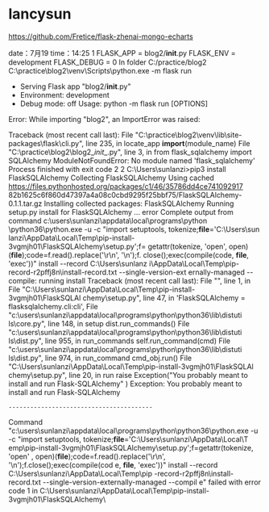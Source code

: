 # lancysun
https://github.com/Fretice/flask-zhenai-mongo-echarts


date：7月19 time：14:25
1
FLASK_APP = blog2/__init__.py
FLASK_ENV = development
FLASK_DEBUG = 0
In folder C:/practice/blog2
C:\practice\blog2\venv\Scripts\python.exe -m flask run
 * Serving Flask app "blog2/__init__.py"
 * Environment: development
 * Debug mode: off
Usage: python -m flask run [OPTIONS]

Error: While importing "blog2", an ImportError was raised:

Traceback (most recent call last):
  File "C:\practice\blog2\venv\lib\site-packages\flask\cli.py", line 235, in locate_app
    __import__(module_name)
  File "C:\practice\blog2\blog2\__init__.py", line 3, in <module>
    from flask_sqlalchemy import SQLAlchemy
ModuleNotFoundError: No module named 'flask_sqlalchemy'
Process finished with exit code 2
2
C:\Users\sunlanzi>pip3 install FlaskSQLAlchemy
Collecting FlaskSQLAlchemy
  Using cached https://files.pythonhosted.org/packages/c1/46/35786dd4ce741092917
82b1625c6f860d47397a4a08c0cbd9295f25bbf75/FlaskSQLAlchemy-0.1.1.tar.gz
Installing collected packages: FlaskSQLAlchemy
  Running setup.py install for FlaskSQLAlchemy ... error
    Complete output from command c:\users\sunlanzi\appdata\local\programs\python
\python36\python.exe -u -c "import setuptools, tokenize;__file__='C:\\Users\\sun
lanzi\\AppData\\Local\\Temp\\pip-install-3vgmjh01\\FlaskSQLAlchemy\\setup.py';f=
getattr(tokenize, 'open', open)(__file__);code=f.read().replace('\r\n', '\n');f.
close();exec(compile(code, __file__, 'exec'))" install --record C:\Users\sunlanz
i\AppData\Local\Temp\pip-record-r2pffj8n\install-record.txt --single-version-ext
ernally-managed --compile:
    running install
    Traceback (most recent call last):
      File "<string>", line 1, in <module>
      File "C:\Users\sunlanzi\AppData\Local\Temp\pip-install-3vgmjh01\FlaskSQLAl
chemy\setup.py", line 47, in <module>
        'FlaskSQLAlchemy = flasksqlalchemy.cli:cli',
      File "c:\users\sunlanzi\appdata\local\programs\python\python36\lib\distuti
ls\core.py", line 148, in setup
        dist.run_commands()
      File "c:\users\sunlanzi\appdata\local\programs\python\python36\lib\distuti
ls\dist.py", line 955, in run_commands
        self.run_command(cmd)
      File "c:\users\sunlanzi\appdata\local\programs\python\python36\lib\distuti
ls\dist.py", line 974, in run_command
        cmd_obj.run()
      File "C:\Users\sunlanzi\AppData\Local\Temp\pip-install-3vgmjh01\FlaskSQLAl
chemy\setup.py", line 20, in run
        raise Exception("You probably meant to install and run Flask-SQLAlchemy"
)
    Exception: You probably meant to install and run Flask-SQLAlchemy

    ----------------------------------------
Command "c:\users\sunlanzi\appdata\local\programs\python\python36\python.exe -u
-c "import setuptools, tokenize;__file__='C:\\Users\\sunlanzi\\AppData\\Local\\T
emp\\pip-install-3vgmjh01\\FlaskSQLAlchemy\\setup.py';f=getattr(tokenize, 'open'
, open)(__file__);code=f.read().replace('\r\n', '\n');f.close();exec(compile(cod
e, __file__, 'exec'))" install --record C:\Users\sunlanzi\AppData\Local\Temp\pip
-record-r2pffj8n\install-record.txt --single-version-externally-managed --compil
e" failed with error code 1 in C:\Users\sunlanzi\AppData\Local\Temp\pip-install-
3vgmjh01\FlaskSQLAlchemy\

